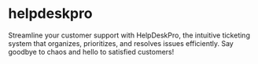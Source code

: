 # helpdeskpro
Streamline your customer support with HelpDeskPro, the intuitive ticketing system that organizes, prioritizes, and resolves issues efficiently. Say goodbye to chaos and hello to satisfied customers!
